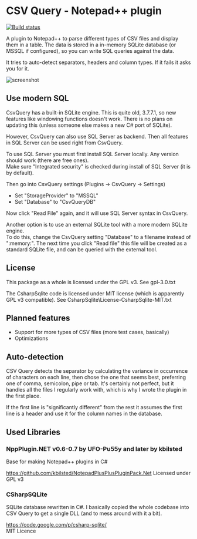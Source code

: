 CSV Query - Notepad++ plugin
============================

[![Build status](https://ci.appveyor.com/api/projects/status/j1r9m77jwiyfsn4u?svg=true)](https://ci.appveyor.com/project/jokedst/csvquery)

A plugin to Notepad++ to parse different types of CSV files and display them in a table.
The data is stored in a in-memory SQLite database (or MSSQL if configured), so you can write SQL queries against the data.

It tries to auto-detect separators, headers and column types. If it fails it asks you for it.

![screenshot](/Meta/Screenshot.png?raw=true "Small file with header row parsed")


Use modern SQL
--------------
CsvQuery has a built-in SQLite engine. This is quite old, 3.7.7.1, so new features like windowing functions doesn't work.
There is no plans on updating this (unless someone else makes a new C# port of SQLite).

However, CsvQuery can also use SQL Server as backend. Then all features in SQL Server can be used right from CsvQuery.

To use SQL Server you must first install SQL Server locally. Any version should work (there are free ones).  
Make sure "Integrated security" is checked during install of SQL Server (it is by default).

Then go into CsvQuery settings (Plugins -> CsvQuery -> Settings)
* Set "StorageProvider" to "MSSQL"
* Set "Database" to "CsvQueryDB"

Now click "Read File" again, and it will use SQL Server syntax in CsvQuery.

Another option is to use an external SQLite tool with a more modern SQLite engine.  
To do this, change the CsvQuery setting "Database" to a filename instead of ":memory:". 
The next time you click "Read file" this file will be created as a standard SQLite file, and can be queried with the external tool.

License
-------
This package as a whole is licensed under the GPL v3. See gpl-3.0.txt

The CsharpSqlite code is licensed under MIT license (which is apparently GPL v3 compatible). See CsharpSqlite\License-CsharpSqlite-MIT.txt


Planned features
----------------

* Support for more types of CSV files (more test cases, basically)
* Optimizations


Auto-detection
--------------

CSV Query detects the separator by calculating the variance in occurrence of characters on each line, then chose the one that seems best, preferring one of comma, semicolon, pipe or tab. It's certainly not perfect, but it handles all the files I regularly work with, which is why I wrote the plugin in the first place.

If the first line is "significantly different" from the rest it assumes the first line is a header and use it for the column names in the database.


Used Libraries
--------------

### NppPlugin.NET v0.6-0.7 by UFO-Pu55y and later by kbilsted

Base for making Notepad++ plugins in C#

https://github.com/kbilsted/NotepadPlusPlusPluginPack.Net
Licensed under GPL v3


### CSharpSQLite

SQLite database rewritten in C#.
I basically copied the whole codebase into CSV Query to get a single DLL (and to mess around with it a bit).

https://code.google.com/p/csharp-sqlite/  
MIT Licence